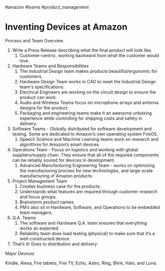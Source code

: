  #amazon #teams #product_management

# Inventing Devices at Amazon
 
Process and Team Overview

1.  Write a Press Release describing what the final product will look like.
    1.  Customer-centric, working backward from what the customer would love.
2.  Hardware Teams and Responsibilities
    1.  The Industrial Design team makes products beautiful/ergonomic for customers.
    2.  Hardware Design Team works in CAD to meet the Industrial Design team's specifications.
    3.  Electrical Engineers are working on the circuit design to ensure the product can work.
    4.  Audio and Wireless Teams focus on microphone arrays and antenna designs for the product.
    5.  Packaging and engineering teams make it an awesome unboxing experience while controlling for shipping costs and safety in delivery.
3.  Software Teams - Globally distributed for software development and testing. Some are dedicated to Amazon’s own operating system FireOS.
    1.  Speech Science and Machine Learning teams work on research and algorithms for Amazon’s smart devices.
4.  Operations Team - Focus on logistics and working with global suppliers/supply chain. They ensure that all of the required components can be reliably soured for devices in development.
    1.  Advanced Manufacturing Engineering Team - works on optimizing the manufacturing process for new technologies, and large-scale manufacturing of Amazon products.
5.  Project Management Team
    1.  Creates business case for the products.
    2.  Understands what features are required through customer research and focus groups.
    3.  Brainstorm product names
    4.  PM’s also sit in Hardware, Software, and Operations to be embedded team managers.
6.  Q.A. Teams
    1.  The software and Hardware Q.A. team ensures that everything works as expected.
    2.  Reliability team does load testing (physical) to make sure that it’s a well-constructed device.
7.  That’s it! Goes to distribution and delivery.

Major Devices

Kindle, Alexa, Fire tablets, Fire TV, Echo, Astro, Ring, Blink, Halo, and Luna.